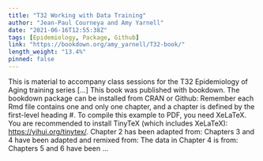 ```yaml
---
title: "T32 Working with Data Training"
author: "Jean-Paul Courneya and Amy Yarnell"
date: "2021-06-16T12:55:38Z"
tags: [Epidemiology, Package, Github]
link: "https://bookdown.org/amy_yarnell/T32-book/"
length_weight: "13.4%"
pinned: false
---
```


This is material to accompany class sessions for the T32 Epidemiology of Aging training series [...] This book was published with bookdown. The bookdown package can be installed from CRAN or Github: Remember each Rmd file contains one and only one chapter, and a chapter is defined by the first-level heading #. To compile this example to PDF, you need XeLaTeX. You are recommended to install TinyTeX (which includes XeLaTeX): https://yihui.org/tinytex/. Chapter 2 has been adapted from: Chapters 3 and 4 have been adapted and remixed from: The data in Chapter 4 is from: Chapters 5 and 6 have been ...
